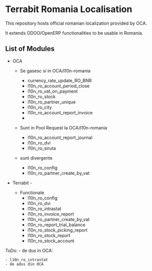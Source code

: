 
Terrabit Romania Localisation
==============================

This repository hosts official romanian localization provided by OCA.

It extends ODOO/OpenERP functionalities to be usable in Romania.

List of Modules
---------------

* OCA
    - Se gasesc si in OCA/l10n-romania
        + currency_rate_update_RO_BNR
        + l10n_ro_account_period_close
        + l10n_ro_vat_on_payment
        + l10n_ro_stock
        + l10n_ro_partner_unique
        + l10n_ro_city
        - l10n_ro_account_report_invoice
        -

    - Sunt in Pool Request la OCA/l10n-romania
        - l10n_ro_account_report_journal
        - l10n_ro_dvi
        - l10n_ro_siruta

     - sunt divergente
        - l10n_ro_config
        - l10n_ro_partner_create_by_vat

* Terrabit -
    - Functionale
        - l10n_ro_config
        - l10n_ro_dvi
        - l10n_ro_intrastat
        - l10n_ro_invoice_report
        - l10n_ro_partner_create_by_vat
        - l10n_ro_report_trial_balance
        - l10n_ro_stock_picking_report
        - l10n_ro_stock_report
        - l10n_ro_stock_account


ToDo:
    - de dus in OCA:

    - l10n_ro_intrastat
    - de adus din OCA


